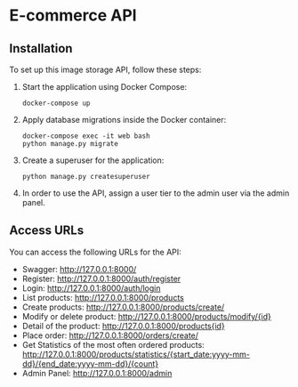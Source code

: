 # E-commerce API

## Installation

To set up this image storage API, follow these steps:

1. Start the application using Docker Compose:

   ```shell
   docker-compose up
   ```

2. Apply database migrations inside the Docker container:

   ```shell
   docker-compose exec -it web bash
   python manage.py migrate
   ```

3. Create a superuser for the application:

   ```shell
   python manage.py createsuperuser
   ```

4. In order to use the API, assign a user tier to the admin user via the admin panel.

## Access URLs

You can access the following URLs for the API:


- Swagger: http://127.0.0.1:8000/
- Register: http://127.0.0.1:8000/auth/register
- Login: http://127.0.0.1:8000/auth/login
- List products: http://127.0.0.1:8000/products
- Create products: http://127.0.0.1:8000/products/create/
- Modify or delete product: http://127.0.0.1:8000/products/modify/{id}
- Detail of the product: http://127.0.0.1:8000/products{id}
- Place order: http://127.0.0.1:8000/orders/create/
- Get Statistics of the most often ordered products: http://127.0.0.1:8000/products/statistics/{start_date:yyyy-mm-dd}/{end_date:yyyy-mm-dd}/{count}
- Admin Panel: http://127.0.0.1:8000/admin








